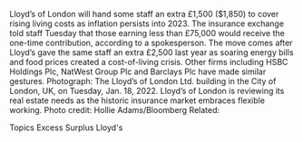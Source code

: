 Lloyd’s of London will hand some staff an extra £1,500 ($1,850) to cover rising living costs as inflation persists into 2023.
The insurance exchange told staff Tuesday that those earning less than £75,000 would receive the one-time contribution, according to a spokesperson.
The move comes after Lloyd’s gave the same staff an extra £2,500 last year as soaring energy bills and food prices created a cost-of-living crisis. Other firms including HSBC Holdings Plc, NatWest Group Plc and Barclays Plc have made similar gestures.
Photograph: The Lloyd’s of London Ltd. building in the City of London, UK, on Tuesday, Jan. 18, 2022. Lloyd’s of London is reviewing its real estate needs as the historic insurance market embraces flexible working. Photo credit: Hollie Adams/Bloomberg
Related:

Topics
Excess Surplus
Lloyd's
